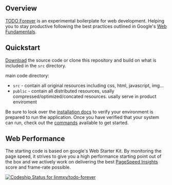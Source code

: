 ## Overview

[TODO Forever](https://github.com/linmxy/todo-forever) is an experimental boilerplate for web development. Helping you to stay productive following the best practices outlined in Google's [Web Fundamentals](http://developers.google.com/web/fundamentals).

## Quickstart

[Download](https://github.com/linmxy/todo-forever/archive/master.zip) the source code or clone this repository and build on what is included in the `src` directory.

main code directory:

- `src` - contain all original resources including css, html, javascript, img...
- `public` - contain all distributed resources, usally compressed/optimized/concated resources. usally serve in product enviroment

Be sure to look over the [installation docs](doc/install.md) to verify your environment is prepared to run the application.
Once you have verified that your system can run, check out the [commands](doc/commands.md) available to get started.

## Web Performance

The starting code is based on google's Web Starter Kit. By monitoring the page speed, it strives to give you a high performance starting point out of the box and we actively work on delivering the best [PageSpeed Insights](https://developers.google.com/speed/pagespeed/insights/) score and frame-rate possible.

[ ![Codeship Status for linmxy/todo-forever](https://www.codeship.io/projects/e374e190-12f7-0132-e710-0e85509bfbd1/status)](https://www.codeship.io/projects/33269)
